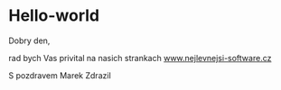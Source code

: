 # Hello-world

Dobry den,

   rad bych Vas privital na nasich strankach www.nejlevnejsi-software.cz
 
 S pozdravem Marek Zdrazil
